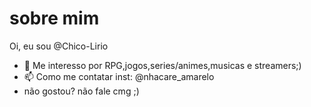 # sobre mim
Oi, eu sou @Chico-Lirio
- 👀 Me interesso por RPG,jogos,series/animes,musicas e streamers;)
- 📫 Como me contatar inst: @nhacare_amarelo
- não gostou? não fale cmg ;)
